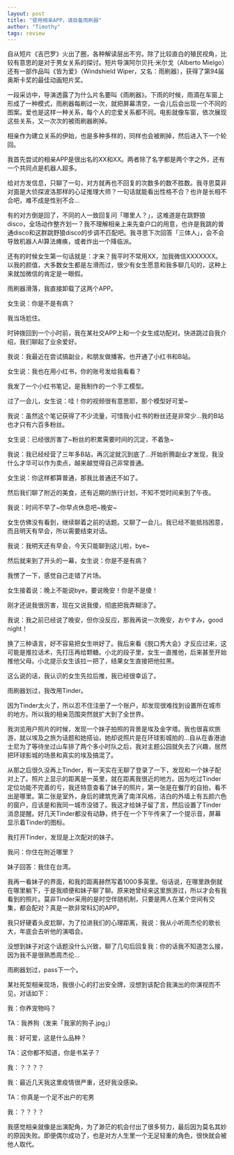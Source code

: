 ```yaml
---
layout: post
title: "使用相亲APP，请自备雨刷器"
author: "Timothy"
tags: review 
---
```


自从短片《吉巴罗》火出了圈，各种解读层出不穷。除了比较直白的殖民视角，比较有意思的是对于男女关系的探讨。短片导演阿尔贝托·米尔戈（Alberto Mielgo）还有一部作品叫《皆为爱》（Windshield Wiper，又名：雨刷器），获得了第94届奥斯卡奖的最佳动画短片奖。

一段采访中，导演透露了为什么片名要叫《雨刷器》。下雨的时候，雨滴在车窗上形成了一种模式，雨刷器每刷过一次，就把屏幕清空，一会儿后会出现一个不同的图案。爱也是这样一种关系，每个人的恋爱关系都不同。电影就像车窗，依次展现这些关系，又一次次的被雨刷器刷掉。

相亲作为建立关系的伊始，也是多种多样的，同样也会被刷掉，然后进入下一个轮回。

我首先尝试的相亲APP是很出名的XX和XX。两者除了名字都是两个字之外，还有一个共同点是机器人超多。

给对方发信息，只聊了一句，对方就再也不回复的次数多的数不胜数。我寻思莫非对面是大侦探波洛那样的心证推理大师？一句话就能看出性格不合？也许是长相不合吧，难不成是性别不合…

有的对方倒是回了，不同的人一致回复问「哪里人？」，这难道是在跳野狼disco，全场动作整齐划一？我不理解相亲上来先查户口的用意，也许是我跳的普通disco和这群跳野狼disco的步调不匹配吧。我寻思下次回答「三体人」，会不会导致机器人AI算法瘫痪，或者炸出一个降临派。

还有的时候女生第一句话就是：才来？我平时不常用XX，加我微信XXXXXXX。以我的颜值，大多数女生都是左滑而过，很少有女生愿意和我多聊几句的，这种上来就加微信的肯定是一眼假。

雨刷器滑落，我直接卸载了这两个APP。

女生说：你是不是有病？

我当场尬住。

时钟拨回到一个小时前，我在某社交APP上和一个女生成功配对。快进跳过自我介绍，我们聊起了业余爱好。

我说：我最近在尝试搞副业，和朋友做播客。也开通了小红书和B站。

女生说：我也在用小红书，你的账号发给我看看？

我发了一个小红书笔记，是我制作的一个手工模型。

过了一会儿，女生说：哇！你的视频很有意思耶，那个模型好可爱~

我说：虽然这个笔记获得了不少流量，可惜我小红书的粉丝还是非常少...我的B站也才只有六百多粉丝。

女生说：已经很厉害了~粉丝的积累需要时间的沉淀，不着急~

我说：我已经经营了三年多B站，再沉淀就沉到底了...开始折腾副业才发现，我没什么才华可以作为卖点，越来越觉得自己非常普通。

女生说：你这样都算普通，那我比普通还不如了。

然后我们聊了附近的美食，还有近期的旅行计划，不知不觉时间来到了午夜。

我说：时间不早了~你早点休息吧~晚安~

女生仿佛没有看到，继续聊着之前的话题。又聊了一会儿，我已经不能抵挡困意，而且明天有早会，所以需要结束对话。

我说：我明天还有早会，今天只能聊到这儿啦，bye~

然后就来到了开头的一幕，女生说：你是不是有病？

我愣了一下，感觉自己走错了片场。

女生接着说：晚上不能说bye，要说晚安！你是不是傻！

刚才还说我很厉害，现在又说我傻，彻底把我弄糊涂了。

我说：我之前已经说了晚安，但你没反应，那我再说一次晚安，おやすみ，good night！

换了三种语言，好不容易把女生哄好了。我后来看《脱口秀大会》才反应过来，这可能是推拉话术，先打压再给颗糖。小北的段子里，女生一直推他，后来甚至开始推他父母。小北提示女生该拉一把了，结果女生直接把他拉黑。

这么说的话，我认识的女生先拉后推，我已经很幸运了。

雨刷器划过，我改用Tinder。

因为Tinder太火了，所以忍不住注册了一个账户，却发现很难找到设置所在城市的地方。所以我的相亲范围突然就扩大到了全世界。

我浏览用户照片的时候，发现一个妹子拍照的背景是埃及金字塔。我也很喜欢旅游，就以埃及之旅为话题和她搭讪，她却说照片是在环球影城拍的...自从在香港迪士尼为了等待坐过山车排了两个多小时队之后，我对主题公园就失去了兴趣，居然把环球影城的场景和真实的埃及搞混了。

从那之后很久没再上Tinder，有一天实在无聊了登录了一下，发现和一个妹子配对上了。照片上显示的距离是一英里，就在距离我很近的地方。因为吃过Tinder定位功能不完善的亏，我还特意查看了妹子的照片，第一张是在餐厅的自拍，看不出是哪里。第二张是室外，身后的建筑充满了南洋风格，洁白的外墙上有五颜六色的窗户，应该是和我同一城市没错了。我这才给妹子留了言，然后设置了Tinder消息提醒。好几天Tinder都没有动静，终于在一个下午传来了一个提示音，屏幕显示着Tinder的图标。

我打开Tinder，发现是上次配对的妹子。

我问：你住在附近哪里？

妹子回答：我住在台湾。

我再一看妹子的界面，和我的距离赫然写着1000多英里。俗话说，在哪里跌倒就在哪里躺下，于是我顺便和妹子聊了聊。原来她曾经来这里旅游过，所以才会有我看到的照片。莫非Tinder采用的是时空伴随机制，只要是两人在某个空间有交集，都会配对？真是一款非常科幻的APP。

我只好硬着头皮尬聊，为了拉进我们的心理距离，我说：我从小听周杰伦的歌长大，年底会去听他的演唱会。

没想到妹子对这个话题没什么兴致，聊了几句后回复我：你的话我不知道怎么接，因为我不是很熟悉周杰伦...

雨刷器划过，pass下一个。

某社死型相亲现场，我很小心的打出安全牌，没想到该配合我演出的你演视而不见，对话如下：

我：你养宠物吗？

TA：我养狗（发来「我家的狗子.jpg」） 

我：好可爱，这是什么品种？ 

TA：这你都不知道，你是书呆子？ 

我：？？？？

我：最近几天我这里疫情很严重，还好我没感染。 

TA：你真是一个足不出户的宅男 

我：？？？？

我感觉相亲就像是出演配角，为了渺茫的机会付出了很多努力，最后因为莫名其妙的原因失败。即便偶尔成功了，也是对方人生里一个无足轻重的角色，很快就会被他人取代。
















